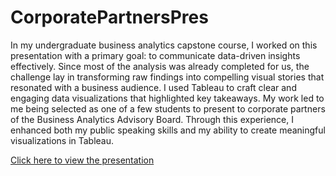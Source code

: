 # CorporatePartnersPres

In my undergraduate business analytics capstone course, I worked on this presentation with a primary goal: to communicate data-driven insights effectively. Since most of the analysis was already completed for us, the challenge lay in transforming raw findings into compelling visual stories that resonated with a business audience. I used Tableau to craft clear and engaging data visualizations that highlighted key takeaways. My work led to me being selected as one of a few students to present to corporate partners of the Business Analytics Advisory Board. Through this experience, I enhanced both my public speaking skills and my ability to create meaningful visualizations in Tableau.

[Click here to view the presentation](https://github.com/DunnAnalytics/CorporatePartnersPres/blob/main/Case5PPT_AshtonDunn.pdf)
